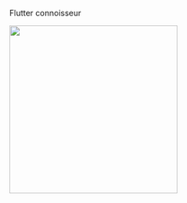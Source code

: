 

Flutter connoisseur




 <img src="https://theloadshedding.com/wp-content/uploads/2023/02/Currently.png"  width="299" >

